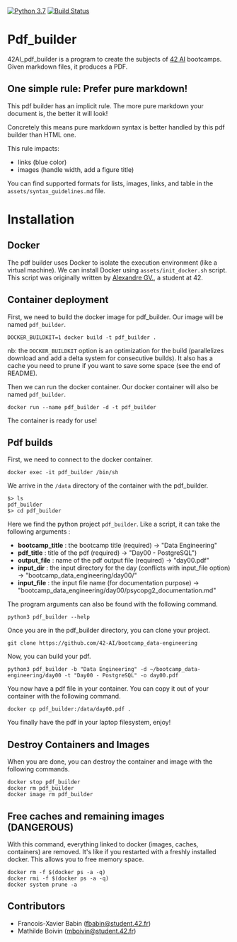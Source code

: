 [![Python 3.7](https://img.shields.io/badge/python-3.7-blue.svg)](https://www.python.org/downloads/release/python-360/)
[![Build Status](https://travis-ci.org/fxbabin/expert_system.png)](https://travis-ci.org/fxbabin/pdf_builder_v2)


# Pdf_builder

42AI_pdf_builder is a program to create the subjects of [42 AI](https://github.com/42-AI) bootcamps. Given markdown files, it produces a PDF.

## One simple rule: Prefer pure markdown!

This pdf builder has an implicit rule. The more pure markdown your document is, the better it will look!

Concretely this means pure markdown syntax is better handled by this pdf builder than HTML one. 

This rule impacts:
- links (blue color)
- images (handle width, add a figure title)

You can find supported formats for lists, images, links, and table in the `assets/syntax_guidelines.md` file.

# Installation

## Docker

The pdf builder uses Docker to isolate the execution environment (like a virtual machine). We can install Docker using `assets/init_docker.sh` script.
This script was originally written by [Alexandre GV.](https://github.com/alexandregv/42toolbox), a student at 42.

## Container deployment

First, we need to build the docker image for pdf_builder. Our image will be named `pdf_builder`.

```console
DOCKER_BUILDKIT=1 docker build -t pdf_builder .
```

nb: the `DOCKER_BUILDKIT` option is an optimization for the build (parallelizes download and add a delta system for consecutive builds). It also has a cache you need to prune if you want to save some space (see the end of README).

Then we can run the docker container. Our docker container will also be named `pdf_builder`. 

```console
docker run --name pdf_builder -d -t pdf_builder
```

The container is ready for use!

## Pdf builds

First, we need to connect to the docker container.

```console
docker exec -it pdf_builder /bin/sh
```

We arrive in the `/data` directory of the container with the pdf_builder.

```console
$> ls
pdf_builder
$> cd pdf_builder
```

Here we find the python project `pdf_builder`. Like a script, it can take the following arguments :
- **bootcamp_title** : the bootcamp title (required) -> "Data Engineering"
- **pdf_title** : title of the pdf (required) -> "Day00 - PostgreSQL")
- **output_file** : name of the pdf output file (required) -> "day00.pdf"
- **input_dir** : the input directory for the day (conflicts with input_file option) -> "bootcamp_data_engineering/day00/"
- **input_file** : the input file name (for documentation purpose) -> "bootcamp_data_engineering/day00/psycopg2_documentation.md"

The program arguments can also be found with the following command.

```console
python3 pdf_builder --help
```

Once you are in the pdf_builder directory, you can clone your project.

```console
git clone https://github.com/42-AI/bootcamp_data-engineering
```

Now, you can build your pdf.

```console
python3 pdf_builder -b "Data Engineering" -d ~/bootcamp_data-engineering/day00 -t "Day00 - PostgreSQL" -o day00.pdf
```

You now have a pdf file in your container. You can copy it out of your container with the following command.

```console
docker cp pdf_builder:/data/day00.pdf .
```

You finally have the pdf in your laptop filesystem, enjoy!

## Destroy Containers and Images

When you are done, you can destroy the container and image with the following commands.

```console
docker stop pdf_builder
docker rm pdf_builder
docker image rm pdf_builder
```

## Free caches and remaining images (DANGEROUS)

With this command, everything linked to docker (images, caches, containers) are removed. It's like if you restarted with a freshly installed docker. This allows you to free memory space.

```console
docker rm -f $(docker ps -a -q)
docker rmi -f $(docker ps -a -q)
docker system prune -a
```

## Contributors

- Francois-Xavier Babin (fbabin@student.42.fr)
- Mathilde Boivin (mboivin@student.42.fr)